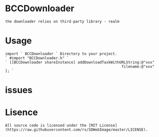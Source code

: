 # BCCDownloader
    the downloader relies on third-party library - realm
    

# Usage
    import ` BCCDownloader ` Directory to your project.
    ` #import "BCCDownloader.h" `
    ` [[BCCDownloader shareInstance] addDownloadTaskWithURLString:@"xxx" 
                                                         filename:@"xxx" ]; `

# issues


# Lisence

    All source code is licensed under the [MIT License](https://raw.githubusercontent.com/rs/SDWebImage/master/LICENSE).


